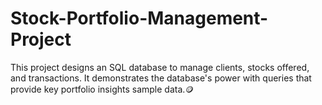 # Stock-Portfolio-Management-Project
This project designs an SQL database to manage clients, stocks offered, and transactions. It demonstrates the database's power with queries that provide key portfolio insights sample data.🪙
